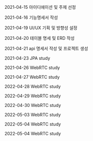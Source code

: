 2021-04-15
아이디에이션 및 주제 선정

2021-04-16
기능명세서 작성

2021-04-19
UI/UX 기획 및 방향성 설정

2021-04-20
테이블 명세 및 ERD 작성

2021-04-21
api 명세서 작성 및 프로젝트 생성

2021-04-23
JPA study

2021-04-26
WebRTC study

2021-04-27
WebRTC study

2022-04-28
WebRTC study

2022-04-29
WebRTC study

2022-04-30
WebRTC study

2022-05-03
WebRTC study

2022-05-04
WebRTC study

2022-05-04
WebRTC study